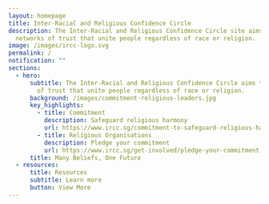 ```yaml
---
layout: homepage
title: Inter-Racial and Religious Confidence Circle
description: The Inter-Racial and Religious Confidence Circle site aims to be
  networks of trust that unite people regardless of race or religion.
image: /images/ircc-logo.svg
permalink: /
notification: ""
sections:
  - hero:
      subtitle: The Inter-Racial and Religious Confidence Circle aims to be networks
        of trust that unite people regardless of race or religion.
      background: /images/commitment-religious-leaders.jpg
      key_highlights:
        - title: Commitment
          description: Safeguard religious harmony
          url: https://www.ircc.sg/commitment-to-safeguard-religious-harmony/
        - title: Religious Organisations
          description: Pledge your commitment
          url: https://www.ircc.sg/get-involved/pledge-your-commitment
      title: Many Beliefs, One Future
  - resources:
      title: Resources
      subtitle: Learn more
      button: View More
---
```

